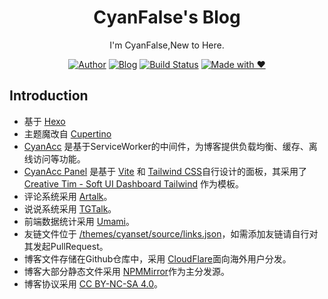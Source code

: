 <h1 align="center">CyanFalse's Blog</h1>
<div align="center">

I'm CyanFalse,New to Here.

[![Author](https://flat.badgen.net/badge/author/ChenYFan/)](https://github.com/ChenYFan)
[![Blog](https://flat.badgen.net/badge/blog/CyanFalse's%20Blog/orange)](https://blog.eurekac.cn)
[![Build Status](https://github.com/ChenYFan/CyanBlog/actions/workflows/build.yml/badge.svg)](https://github.com/ChenYFan/CyanBlog/actions)
[![Made with ❤](https://flat.badgen.net/badge/made%20with/%e2%9d%a4/ff69b4)](https://eurekac.cn)

</div>

## Introduction

- 基于 [Hexo](https://hexo.io/)
- 主题魔改自 [Cupertino](https://cupertino.mrwillcom.com/)
- [CyanAcc](https://github.com/ChenYFan/CyanBlog/blob/main/themes/cyanset/source/CyanAcc.js) 是基于ServiceWorker的中间件，为博客提供负载均衡、缓存、离线访问等功能。
- [CyanAcc Panel](https://github.com/ChenYFan/CyanBlog/tree/main/CyanAccPanel) 是基于 [Vite](https://vitejs.dev/) 和 [Tailwind CSS](https://tailwindcss.com/)自行设计的面板，其采用了 [Creative Tim - Soft UI Dashboard Tailwind](https://www.creative-tim.com/product/soft-ui-dashboard-tailwind) 作为模板。
- 评论系统采用 [Artalk](https://artalk.js.org/)。
- 说说系统采用 [TGTalk](https://gist.github.com/ChenYFan/4e88490212e3e08e06006cf31140cd3f)。
- 前端数据统计采用 [Umami](https://umami.is/)。
- 友链文件位于 [/themes/cyanset/source/links.json](https://github.com/ChenYFan/CyanBlog/blob/main/themes/cyanset/source/links.json)，如需添加友链请自行对其发起PullRequest。
- 博客文件存储在Github仓库中，采用 [CloudFlare](https://www.cloudflare.com/)面向海外用户分发。
- 博客大部分静态文件采用 [NPMMirror](https://npmmirror.com/)作为主分发源。
- 博客协议采用 [CC BY-NC-SA 4.0](https://creativecommons.org/licenses/by-nc-sa/4.0/)。